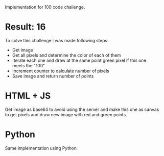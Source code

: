 Implementation for 100 code challenge.

# Result: 16

To solve this challenge I was made following steps:

- Get image
- Get all pixels and determine the color of each of them
- Iterate each one and draw at the same point green pixel if this one meets the "100"
- Increment counter to calculate number of pixels
- Save image and return number of points 

# HTML + JS 

Get image as base64 to avoid using the server and make this one as canvas to get pixels and draw new image with red and green points.


# Python

Same implementation using Python.
